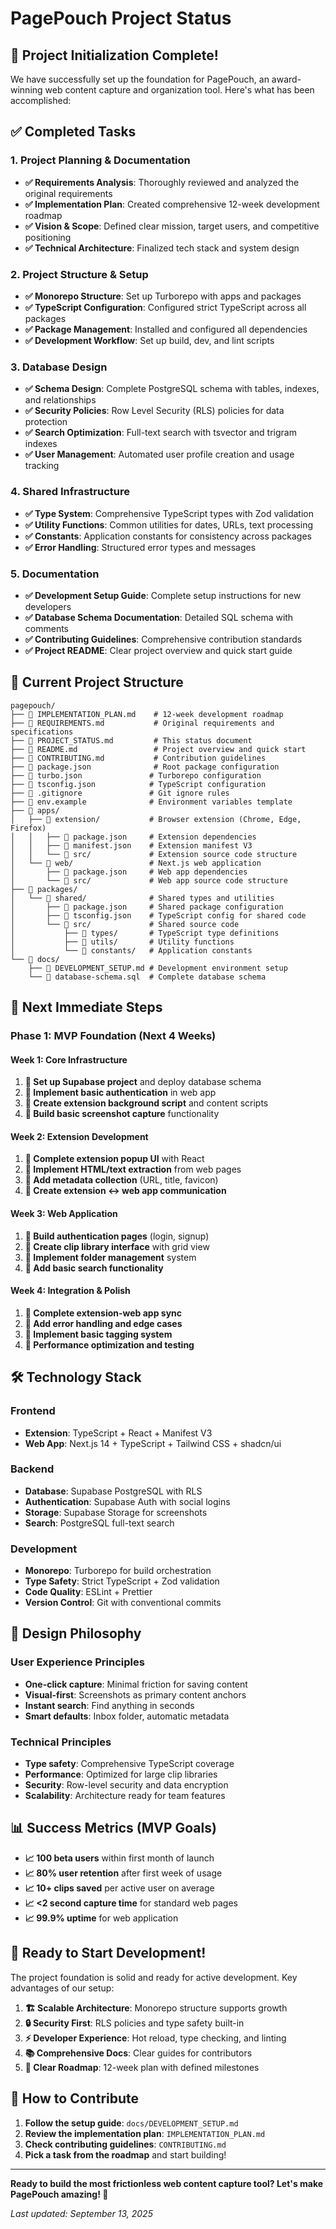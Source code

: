 # PagePouch Project Status

## 🎉 Project Initialization Complete!

We have successfully set up the foundation for PagePouch, an award-winning web content capture and organization tool. Here's what has been accomplished:

## ✅ Completed Tasks

### 1. Project Planning & Documentation
- **✅ Requirements Analysis**: Thoroughly reviewed and analyzed the original requirements
- **✅ Implementation Plan**: Created comprehensive 12-week development roadmap
- **✅ Vision & Scope**: Defined clear mission, target users, and competitive positioning
- **✅ Technical Architecture**: Finalized tech stack and system design

### 2. Project Structure & Setup
- **✅ Monorepo Structure**: Set up Turborepo with apps and packages
- **✅ TypeScript Configuration**: Configured strict TypeScript across all packages
- **✅ Package Management**: Installed and configured all dependencies
- **✅ Development Workflow**: Set up build, dev, and lint scripts

### 3. Database Design
- **✅ Schema Design**: Complete PostgreSQL schema with tables, indexes, and relationships
- **✅ Security Policies**: Row Level Security (RLS) policies for data protection
- **✅ Search Optimization**: Full-text search with tsvector and trigram indexes
- **✅ User Management**: Automated user profile creation and usage tracking

### 4. Shared Infrastructure
- **✅ Type System**: Comprehensive TypeScript types with Zod validation
- **✅ Utility Functions**: Common utilities for dates, URLs, text processing
- **✅ Constants**: Application constants for consistency across packages
- **✅ Error Handling**: Structured error types and messages

### 5. Documentation
- **✅ Development Setup Guide**: Complete setup instructions for new developers
- **✅ Database Schema Documentation**: Detailed SQL schema with comments
- **✅ Contributing Guidelines**: Comprehensive contribution standards
- **✅ Project README**: Clear project overview and quick start guide

## 📁 Current Project Structure

```
pagepouch/
├── 📄 IMPLEMENTATION_PLAN.md    # 12-week development roadmap
├── 📄 REQUIREMENTS.md           # Original requirements and specifications
├── 📄 PROJECT_STATUS.md         # This status document
├── 📄 README.md                 # Project overview and quick start
├── 📄 CONTRIBUTING.md           # Contribution guidelines
├── 📄 package.json              # Root package configuration
├── 📄 turbo.json               # Turborepo configuration
├── 📄 tsconfig.json            # TypeScript configuration
├── 📄 .gitignore               # Git ignore rules
├── 📄 env.example              # Environment variables template
├── 📁 apps/
│   ├── 📁 extension/           # Browser extension (Chrome, Edge, Firefox)
│   │   ├── 📄 package.json     # Extension dependencies
│   │   ├── 📄 manifest.json    # Extension manifest V3
│   │   └── 📁 src/             # Extension source code structure
│   └── 📁 web/                 # Next.js web application
│       ├── 📄 package.json     # Web app dependencies
│       └── 📁 src/             # Web app source code structure
├── 📁 packages/
│   └── 📁 shared/              # Shared types and utilities
│       ├── 📄 package.json     # Shared package configuration
│       ├── 📄 tsconfig.json    # TypeScript config for shared code
│       └── 📁 src/             # Shared source code
│           ├── 📁 types/       # TypeScript type definitions
│           ├── 📁 utils/       # Utility functions
│           └── 📁 constants/   # Application constants
└── 📁 docs/
    ├── 📄 DEVELOPMENT_SETUP.md # Development environment setup
    └── 📄 database-schema.sql  # Complete database schema
```

## 🎯 Next Immediate Steps

### Phase 1: MVP Foundation (Next 4 Weeks)

#### Week 1: Core Infrastructure
1. **🔄 Set up Supabase project** and deploy database schema
2. **🔄 Implement basic authentication** in web app
3. **🔄 Create extension background script** and content scripts
4. **🔄 Build basic screenshot capture** functionality

#### Week 2: Extension Development
1. **🔄 Complete extension popup UI** with React
2. **🔄 Implement HTML/text extraction** from web pages
3. **🔄 Add metadata collection** (URL, title, favicon)
4. **🔄 Create extension ↔ web app communication**

#### Week 3: Web Application
1. **🔄 Build authentication pages** (login, signup)
2. **🔄 Create clip library interface** with grid view
3. **🔄 Implement folder management** system
4. **🔄 Add basic search functionality**

#### Week 4: Integration & Polish
1. **🔄 Complete extension-web app sync**
2. **🔄 Add error handling and edge cases**
3. **🔄 Implement basic tagging system**
4. **🔄 Performance optimization and testing**

## 🛠️ Technology Stack

### Frontend
- **Extension**: TypeScript + React + Manifest V3
- **Web App**: Next.js 14 + TypeScript + Tailwind CSS + shadcn/ui

### Backend
- **Database**: Supabase PostgreSQL with RLS
- **Authentication**: Supabase Auth with social logins
- **Storage**: Supabase Storage for screenshots
- **Search**: PostgreSQL full-text search

### Development
- **Monorepo**: Turborepo for build orchestration
- **Type Safety**: Strict TypeScript + Zod validation
- **Code Quality**: ESLint + Prettier
- **Version Control**: Git with conventional commits

## 🎨 Design Philosophy

### User Experience Principles
- **One-click capture**: Minimal friction for saving content
- **Visual-first**: Screenshots as primary content anchors
- **Instant search**: Find anything in seconds
- **Smart defaults**: Inbox folder, automatic metadata

### Technical Principles
- **Type safety**: Comprehensive TypeScript coverage
- **Performance**: Optimized for large clip libraries
- **Security**: Row-level security and data encryption
- **Scalability**: Architecture ready for team features

## 📊 Success Metrics (MVP Goals)

- **📈 100 beta users** within first month of launch
- **📈 80% user retention** after first week of usage
- **📈 10+ clips saved** per active user on average
- **📈 <2 second capture time** for standard web pages
- **📈 99.9% uptime** for web application

## 🚀 Ready to Start Development!

The project foundation is solid and ready for active development. Key advantages of our setup:

1. **🏗️ Scalable Architecture**: Monorepo structure supports growth
2. **🔒 Security First**: RLS policies and type safety built-in
3. **⚡ Developer Experience**: Hot reload, type checking, and linting
4. **📚 Comprehensive Docs**: Clear guides for contributors
5. **🎯 Clear Roadmap**: 12-week plan with defined milestones

## 🤝 How to Contribute

1. **Follow the setup guide**: `docs/DEVELOPMENT_SETUP.md`
2. **Review the implementation plan**: `IMPLEMENTATION_PLAN.md`
3. **Check contributing guidelines**: `CONTRIBUTING.md`
4. **Pick a task from the roadmap** and start building!

---

**Ready to build the most frictionless web content capture tool? Let's make PagePouch amazing! 🚀**

*Last updated: September 13, 2025*
